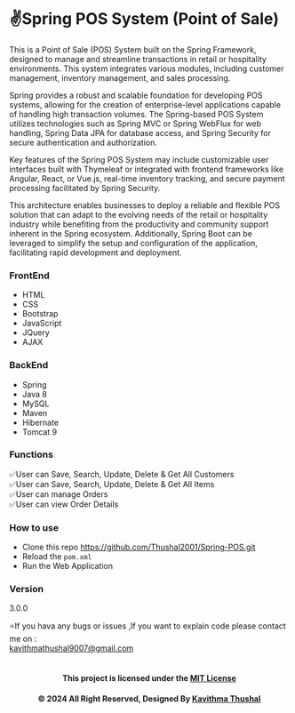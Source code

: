 # ✌️Spring POS System (Point of Sale)

This is a Point of Sale (POS) System built on the Spring Framework, designed to manage and streamline transactions in
retail or hospitality environments. This system integrates various modules, including customer management, inventory
management, and sales processing.

Spring provides a robust and scalable foundation for developing POS systems, allowing for the creation of
enterprise-level applications capable of handling high transaction volumes. The Spring-based POS System utilizes
technologies such as Spring MVC or Spring WebFlux for web handling, Spring Data JPA for database access, and Spring
Security for secure authentication and authorization.

Key features of the Spring POS System may include customizable user interfaces built with Thymeleaf or integrated with
frontend frameworks like Angular, React, or Vue.js, real-time inventory tracking, and secure payment processing
facilitated by Spring Security.

This architecture enables businesses to deploy a reliable and flexible POS solution that can adapt to the evolving needs
of the retail or hospitality industry while benefiting from the productivity and community support inherent in the
Spring ecosystem. Additionally, Spring Boot can be leveraged to simplify the setup and configuration of the application,
facilitating rapid development and deployment.

### FrontEnd

* HTML
* CSS
* Bootstrap
* JavaScript
* JQuery
* AJAX

### BackEnd

* Spring
* Java 8
* MySQL
* Maven
* Hibernate
* Tomcat 9

### Functions

✅User can Save, Search, Update, Delete & Get All Customers<br/>
✅User can Save, Search, Update, Delete & Get All Items<br/>
✅User can manage Orders<br/>
✅User can view Order Details<br/>

### How to use

* Clone this repo https://github.com/Thushal2001/Spring-POS.git
* Reload the `pom.xml`
* Run the Web Application

### Version

3.0.0

⭐️If you hava any bugs or issues ,If you want to explain code please contact me on :<br/>
[kavithmathushal9007@gmail.com](https://www.kavithmathushal9007@gmail.com)<br/><br/>

<div align="center">

#### This project is licensed under the [MIT License](LICENSE)

#### © 2024 All Right Reserved, Designed By [Kavithma Thushal](https://github.com/Thushal2001)

</div>